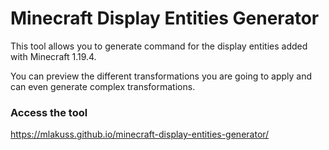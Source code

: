 # Minecraft Display Entities Generator

This tool allows you to generate command for the display entities added with Minecraft 1.19.4.

You can preview the different transformations you are going to apply and can even generate complex transformations.


### Access the tool
https://mlakuss.github.io/minecraft-display-entities-generator/
